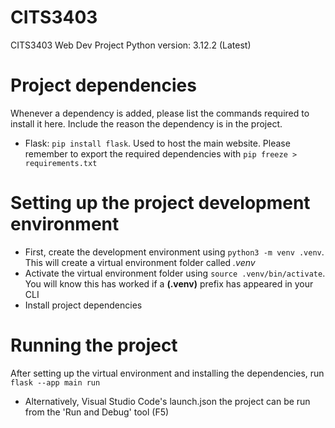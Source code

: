# CITS3403
CITS3403 Web Dev Project
Python version: 3.12.2 (Latest)

# Project dependencies
Whenever a dependency is added, please list the commands required to install it here. Include the reason the dependency is in the project.
- Flask: `pip install flask`. Used to host the main website.
Please remember to export the required dependencies with `pip freeze > requirements.txt`

# Setting up the project development environment
- First, create the development environment using `python3 -m venv .venv`. This will create a virtual environment folder called *.venv*
- Activate the virtual environment folder using `source .venv/bin/activate`. You will know this has worked if a **(.venv)** prefix has appeared in your CLI
- Install project dependencies

# Running the project
After setting up the virtual environment and installing the dependencies, run `flask --app main run`
- Alternatively, Visual Studio Code's launch.json the project can be run from the 'Run and Debug' tool (F5)